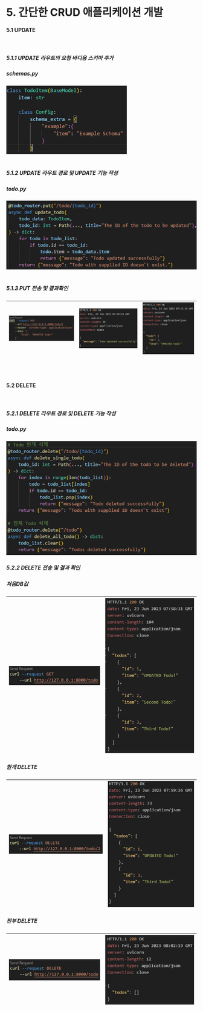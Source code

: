 # 5. 간단한 CRUD 애플리케이션 개발
#### 5.1 UPDATE
<br/>

##### 5.1.1 UPDATE 라우트의 요청 바디용 스키마 추가
##### schemas.py
![Alt text](img/ch5_image1.png)
<br/>
<br/>

##### 5.1.2 UPDATE 라우트 경로 및 UPDATE 기능 작성
##### todo.py
![Alt text](img/ch5_image2.png)
<br/>
<br/>

##### 5.1.3 PUT 전송 및 결과확인
| ![Alt text](img/ch5_image3.png) | ![Alt text](img/ch5_image4.png) | ![Alt text](img/ch5_image5.png) |
| ------------------------------- | ------------------------------- | ------------------------------- |

<br/>
<br/>

#### 5.2 DELETE
<br/>


##### 5.2.1 DELETE 라우트 경로 및 DELETE 기능 작성 
##### todo.py
![Alt text](img/ch5_image6.png)
<br/>

##### 5.2.2 DELETE 전송 및 결과 확인

##### 처음DB값
| ![Alt text](img/ch5_image12.png) | ![Alt text](img/ch5_image7.png) |
| -------------------------------- | ------------------------------- |

##### 한개 DELETE
| ![Alt text](img/ch5_image8.png) | ![Alt text](img/ch5_image9.png) |
| ------------------------------- | ------------------------------- |

##### 전부 DELETE
| ![Alt text](img/ch5_image10.png) | ![Alt text](img/ch5_image11.png) |
| -------------------------------- | -------------------------------- |